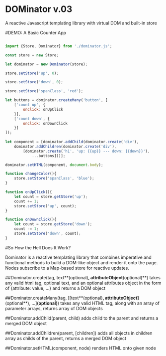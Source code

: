 # DOMinator v.03

A reactive Javascript templating library with virtual DOM and built-in store

#DEMO: A Basic Counter App

```javascript

import {Store, Dominator} from './dominator.js';

const store = new Store;

let dominator = new Dominator(store);

store.setStore('up', 0);

store.setStore('down', 0);

store.setStore('spanClass', 'red');

let buttons = dominator.createMany('button', [
    ['count up', {
        onclick: onUpClick
    }],
    ['count down', {
        onclick: onDownClick
    }]
]);
        
let component = [dominator.addChild(dominator.create('div'), 
    dominator.addChildren(dominator.create('div'),
        [dominator.create('h1', 'up: {{up}} --- down: {{down}}'), 
            ...buttons]))];

dominator.setHTML(component, document.body);

function changeColor(){
    store.setStore('spanClass', 'blue');
}

function onUpClick(){
    let count = store.getStore('up');
    count += 1;
    store.setStore('up', count);
}

function onDownClick(){
    let count = store.getStore('down');
    count -= 1;
    store.setStore('down', count);
}

```
#So How the Hell Does It Work?

Dominator is a reactive templating library that combines imperative and functional methods to build a DOM-like object and render it onto the page. Nodes subscribe to a Map-based store for reactive updates.

##Dominator.create(tag, text**(optional)**, attributeObject**(optional)**)
takes any valid html tag, optional text, and an optional attributes object in the form of {attribute: value, ...} and returns a DOM object

##Dominator.createMany(tag, [[text**(optional)**, attributeObject]**(optional**), ...]**(optional)**)
takes any valid HTML tag, along with an array of parameter arrays, returns array of DOM objects

##Dominator.addChild(parent, child)
adds child to the parent and returns a merged DOM object

##Dominator.addChildren(parent, [children])
adds all objects in children array as childs of the parent, returns a merged DOM object

##Dominator.setHTML(component, node)
renders HTML onto given node
